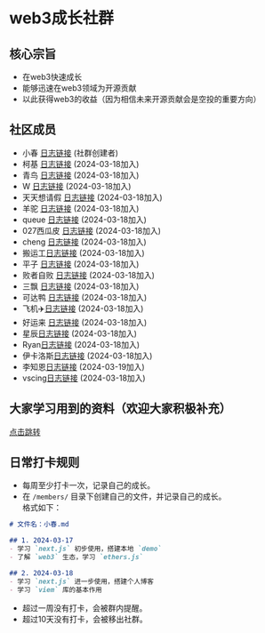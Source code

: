 # web3成长社群

## 核心宗旨

- 在web3快速成长
- 能够迅速在web3领域为开源贡献
- 以此获得web3的收益（因为相信未来开源贡献会是空投的重要方向）

## 社区成员

- 小春 [日志链接](./members/zhangshichun.md) (社群创建者)
- 柯基 [日志链接](./members/xuchuguo.md) (2024-03-18加入)
- 青鸟 [日志链接](./members/midsummer-j.md) (2024-03-18加入)
- W [日志链接](./members/Wykzz.md) (2024-03-18加入)
- 天天想请假 [日志链接](./members/dongwei-980923.md) (2024-03-18加入)
- 羊驼 [日志链接](./members/haoyang.md) (2024-03-18加入)
- queue [日志链接](./members/can-chen.md) (2024-03-18加入)
- 027西瓜皮 [日志链接](./members/027xiguapi.md) (2024-03-18加入)
- cheng [日志链接](./members/chennng.md) (2024-03-18加入)
- 搬运工[日志链接](./members/maweix663.md) (2024-03-18加入)
- 平子 [日志链接](./members/liaoxiping.md) (2024-03-18加入)
- 败者自败 [日志链接](./members/BaiZheZiBai.md) (2024-03-18加入)
- 三飘 [日志链接](./members/Fuphoenixes.md) (2024-03-18加入)
- 可达鸭 [日志链接](./members/ssh1319126601.md) (2024-03-18加入)
- 飞机✈️[日志链接](./members/Edward1020.md) (2024-03-18加入)
- 好运来 [日志链接](./members/huangquanya.md) (2024-03-18加入)
- 星辰[日志链接](./members/xingchen-666.md) (2024-03-18加入)
- Ryan[日志链接](./members/TySakae.md) (2024-03-18加入)
- 伊卡洛斯[日志链接](./members/1466364064.md) (2024-03-18加入)
- 李知恩[日志链接](./members/minturechan96.md) (2024-03-19加入)
- vscing[日志链接](./members/vscing.md) (2024-03-18加入)

## 大家学习用到的资料（欢迎大家积极补充）

[点击跳转](./materials/README.md)

## 日常打卡规则

- 每周至少打卡一次，记录自己的成长。
- 在 `/members/` 目录下创建自己的文件，并记录自己的成长。  
格式如下：

```md
# 文件名：小春.md

## 1. 2024-03-17
- 学习 `next.js` 初步使用，搭建本地 `demo`
- 了解 `web3` 生态，学习 `ethers.js`

## 2. 2024-03-18
- 学习 `next.js` 进一步使用，搭建个人博客
- 学习 `viem` 库的基本作用
```

- 超过一周没有打卡，会被群内提醒。
- 超过10天没有打卡，会被移出社群。

